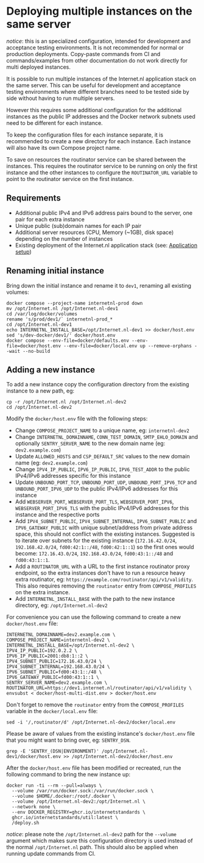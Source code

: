 # Deploying multiple instances on the same server

*notice*: this is an specialized configuration, intended for development and acceptance testing environments. It is not recommended for normal or production deployments. Copy-paste commands from CI and commands/examples from other documentation do not work directly for multi deployed instances.

It is possible to run multiple instances of the Internet.nl application stack on the same server. This can be useful for development and acceptance testing environments where different branches need to be tested side by side without having to run multiple servers.

However this requires some additional configuration for the additional instances as the public IP addresses and the Docker network subnets used need to be different for each instance.

To keep the configuration files for each instance separate, it is recommended to create a new directory for each instance. Each instance will also have its own Compose project name.

To save on resources the routinator service can be shared between the instances. This requires the routinator service to be running on only the first instance and the other instances to configure the `ROUTINATOR_URL` variable to point to the routinator service on the first instance.

## Requirements

- Additional public IPv4 and IPv6 address pairs bound to the server, one pair for each extra instance
- Unique public (sub)domain names for each IP pair
- Additional server resources (CPU, Memory (~1GB), disk space) depending on the number of instances
- Existing deployment of the Internet.nl application stack (see: [Application setup](#application-setup))

## Renaming initial instance

Bring down the initial instance and rename it to `dev1`, renaming all existing volumes:

    docker compose --project-name internetnl-prod down
    mv /opt/Internet.nl /opt/Internet.nl-dev1
    cd /var/log/docker/volumes
    rename 's/prod/dev1/` internetnl-prod_*
    cd /opt/Internet.nl-dev1
    echo INTERNETNL_INSTALL_BASE=/opt/Internet.nl-dev1 >> docker/host.env
    sed 's/dev-docker/dev1/' docker/host.env
    docker compose --env-file=docker/defaults.env --env-file=docker/host.env --env-file=docker/local.env up --remove-orphans --wait --no-build

## Adding a new instance

To add a new instance copy the configuration directory from the existing instance to a new path, eg:

    cp -r /opt/Internet.nl /opt/Internet.nl-dev2
    cd /opt/Internet.nl-dev2

Modify the `docker/host.env` file with the following steps:

- Change `COMPOSE_PROJECT_NAME` to a unique name, eg: `internetnl-dev2`
- Change `INTERNETNL_DOMAINNAME`, `CONN_TEST_DOMAIN`, `SMTP_EHLO_DOMAIN` and optionally `SENTRY_SERVER_NAME` to the new domain name (eg: `dev2.example.com`)
- Update `ALLOWED_HOSTS` and `CSP_DEFAULT_SRC` values to the new domain name (eg: `dev2.example.com`)
- Change `IPV4_IP_PUBLIC`, `IPV6_IP_PUBLIC`, `IPV6_TEST_ADDR` to the public IPv4/IPv6 addresses specific for this instance
- Update `UNBOUND_PORT_TCP`, `UNBOUND_PORT_UDP`, `UNBOUND_PORT_IPV6_TCP` and `UNBOUND_PORT_IPV6_UDP` to the public IPv4/IPv6 addresses for this instance
- Add `WEBSERVER_PORT`, `WEBSERVER_PORT_TLS`, `WEBSERVER_PORT_IPV6`, `WEBSERVER_PORT_IPV6_TLS` with the public IPv4/IPv6 addresses for this instance and the respective ports
- Add `IPV4_SUBNET_PUBLIC`, `IPV4_SUBNET_INTERNAL`, `IPV6_SUBNET_PUBLIC` and `IPV6_GATEWAY_PUBLIC` with unique subnet/address from private address space, this should not conflict with the existing instances. Suggested is to iterate over subnets for the existing instance (`172.16.42.0/24`, `192.168.42.0/24`, `fd00:42:1::/48`, `fd00:42:1::1`) so the first ones would become: `172.16.43.0/24`, `192.168.43.0/24`, `fd00:43:1::/48` and `fd00:43:1::1`.
- Add a `ROUTINATOR_URL` with a URL to the first instance routinator proxy endpoint, so the extra instances don't have to run a resource heavy extra routinator, eg: `https://example.com/routinator/api/v1/validity`. This also requires removing the `routinator` entry from `COMPOSE_PROFILES` on the extra instance.
- Add `INTERNETNL_INSTALL_BASE` with the path to the new instance directory, eg: `/opt/Internet.nl-dev2`

For convenience you can use the following command to create a new `docker/host.env` file:

    INTERNETNL_DOMAINNAME=dev2.example.com \
    COMPOSE_PROJECT_NAME=internetnl-dev2 \
    INTERNETNL_INSTALL_BASE=/opt/Internet.nl-dev2 \
    IPV4_IP_PUBLIC=192.0.2.2 \
    IPV6_IP_PUBLIC=2001:db8:1::2 \
    IPV4_SUBNET_PUBLIC=172.16.43.0/24 \
    IPV4_SUBNET_INTERNAL=192.168.43.0/24 \
    IPV6_SUBNET_PUBLIC=fd00:43:1::/48 \
    IPV6_GATEWAY_PUBLIC=fd00:43:1::1 \
    SENTRY_SERVER_NAME=dev2.example.com \
    ROUTINATOR_URL=https://dev1.internet.nl/routinator/api/v1/validity \
    envsubst < docker/host-multi-dist.env > docker/host.env

Don't forget to remove the `routinator` entry from the `COMPOSE_PROFILES` variable in the `docker/local.env` file:

    sed -i '/,routinator/d' /opt/Internet.nl-dev2/docker/local.env

Please be aware of values from the existing instance's `docker/host.env` file that you might want to bring over, eg: `SENTRY_DSN`.

    grep -E 'SENTRY_(DSN|ENVIRONMENT)' /opt/Internet.nl-dev1/docker/host.env >> /opt/Internet.nl-dev2/docker/host.env

After the `docker/host.env` file has been modified or recreated, run the following command to bring the new instance up:

    docker run -ti --rm --pull=always \
      --volume /var/run/docker.sock:/var/run/docker.sock \
      --volume $HOME/.docker:/root/.docker \
      --volume /opt/Internet.nl-dev2:/opt/Internet.nl \
      --network none \
      --env DOCKER_REGISTRY=ghcr.io/internetstandards \
      ghcr.io/internetstandards/util:latest \
      /deploy.sh

*notice*: please note the `/opt/Internet.nl-dev2` path for the `--volume` argument which makes sure this configuration directory is used instead of the normal `/opt/Internet.nl` path. This should also be applied when running update commands from CI.

